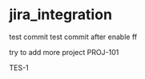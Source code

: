
# jira_integration
 test commit 
 test commit after enable ff

try to add more project PROJ-101


TES-1
